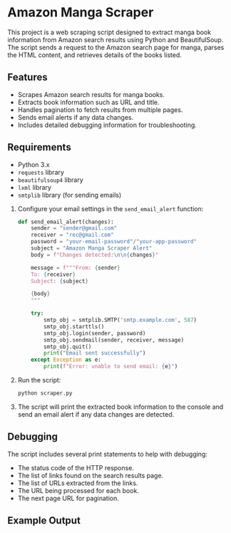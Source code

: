 # Amazon Manga Scraper

This project is a web scraping script designed to extract manga book information from Amazon search results using Python and BeautifulSoup. The script sends a request to the Amazon search page for manga, parses the HTML content, and retrieves details of the books listed. 

## Features

- Scrapes Amazon search results for manga books.
- Extracts book information such as URL and title.
- Handles pagination to fetch results from multiple pages.
- Sends email alerts if any data changes.
- Includes detailed debugging information for troubleshooting.


## Requirements

- Python 3.x
- `requests` library
- `beautifulsoup4` library
- `lxml` library
- `smtplib` library (for sending emails)

1. Configure your email settings in the `send_email_alert` function:

    ```python
    def send_email_alert(changes):
        sender = "sender@gmail.com"
        receiver = "rec@gmail.com"
        password = "your-email-password"/"your-app-password"
        subject = "Amazon Manga Scraper Alert"
        body = f"Changes detected:\n\n{changes}"

        message = f"""From: {sender}
        To: {receiver}
        Subject: {subject}

        {body}
        """

        try:
            smtp_obj = smtplib.SMTP('smtp.example.com', 587)
            smtp_obj.starttls()
            smtp_obj.login(sender, password)
            smtp_obj.sendmail(sender, receiver, message)
            smtp_obj.quit()
            print("Email sent successfully")
        except Exception as e:
            print(f"Error: unable to send email: {e}")
    ```

3. Run the script:

    ```bash
    python scraper.py
    ```

4. The script will print the extracted book information to the console and send an email alert if any data changes are detected.

## Debugging

The script includes several print statements to help with debugging:

- The status code of the HTTP response.
- The list of links found on the search results page.
- The list of URLs extracted from the links.
- The URL being processed for each book.
- The next page URL for pagination.

## Example Output
